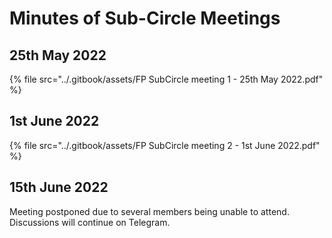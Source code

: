 # Minutes of Sub-Circle Meetings&#x20;

## 25th May 2022

{% file src="../.gitbook/assets/FP SubCircle meeting 1 - 25th May 2022.pdf" %}

## 1st June 2022

{% file src="../.gitbook/assets/FP SubCircle meeting 2 - 1st June 2022.pdf" %}

## 15th June 2022

Meeting postponed due to several members being unable to attend. Discussions will continue on Telegram.
